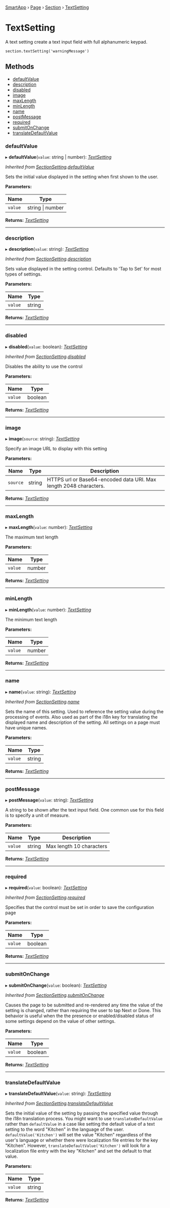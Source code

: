 [SmartApp](_smart_app_d_.smartapp.md) › [Page](_pages_page_d_.page.md) › [Section](_pages_section_d_.section.md) ›  [TextSetting](_pages_text_setting_d_.textsetting.md)

# TextSetting

A text setting create a text input field with full alphanumeric keypad.
```
section.textSetting('warningMessage')
```

## Methods

* [defaultValue](_pages_text_setting_d_.textsetting.md#defaultvalue)
* [description](_pages_text_setting_d_.textsetting.md#description)
* [disabled](_pages_text_setting_d_.textsetting.md#disabled)
* [image](_pages_text_setting_d_.textsetting.md#image)
* [maxLength](_pages_text_setting_d_.textsetting.md#maxlength)
* [minLength](_pages_text_setting_d_.textsetting.md#minlength)
* [name](_pages_text_setting_d_.textsetting.md#name)
* [postMessage](_pages_text_setting_d_.textsetting.md#postmessage)
* [required](_pages_text_setting_d_.textsetting.md#required)
* [submitOnChange](_pages_text_setting_d_.textsetting.md#submitonchange)
* [translateDefaultValue](_pages_text_setting_d_.textsetting.md#translatedefaultvalue)


###  defaultValue

▸ **defaultValue**(`value`: string | number): *[TextSetting](_pages_text_setting_d_.textsetting.md)*

*Inherited from [SectionSetting](_pages_section_setting_d_.sectionsetting.md).[defaultValue](_pages_section_setting_d_.sectionsetting.md#defaultvalue)*

Sets the initial value displayed in the setting when first shown to the user.

**Parameters:**

Name | Type |
------ | ------ |
`value` | string &#124; number |

**Returns:** *[TextSetting](_pages_text_setting_d_.textsetting.md)*

___

###  description

▸ **description**(`value`: string): *[TextSetting](_pages_text_setting_d_.textsetting.md)*

*Inherited from [SectionSetting](_pages_section_setting_d_.sectionsetting.md).[description](_pages_section_setting_d_.sectionsetting.md#description)*

Sets value displayed in the setting control. Defaults to 'Tap to Set' for most types of settings.

**Parameters:**

Name | Type |
------ | ------ |
`value` | string |

**Returns:** *[TextSetting](_pages_text_setting_d_.textsetting.md)*

___

###  disabled

▸ **disabled**(`value`: boolean): *[TextSetting](_pages_text_setting_d_.textsetting.md)*

*Inherited from [SectionSetting](_pages_section_setting_d_.sectionsetting.md).[disabled](_pages_section_setting_d_.sectionsetting.md#disabled)*

Disables the ability to use the control

**Parameters:**

Name | Type |
------ | ------ |
`value` | boolean |

**Returns:** *[TextSetting](_pages_text_setting_d_.textsetting.md)*

___

###  image

▸ **image**(`source`: string): *[TextSetting](_pages_text_setting_d_.textsetting.md)*

Specify an image URL to display with this setting

**Parameters:**

Name | Type | Description |
------ | ------ | ------ |
`source` | string | HTTPS url or Base64-encoded data URI. Max length 2048 characters.  |

**Returns:** *[TextSetting](_pages_text_setting_d_.textsetting.md)*

___

###  maxLength

▸ **maxLength**(`value`: number): *[TextSetting](_pages_text_setting_d_.textsetting.md)*

The maximum text length

**Parameters:**

Name | Type |
------ | ------ |
`value` | number |

**Returns:** *[TextSetting](_pages_text_setting_d_.textsetting.md)*

___

###  minLength

▸ **minLength**(`value`: number): *[TextSetting](_pages_text_setting_d_.textsetting.md)*

The minimum text length

**Parameters:**

Name | Type |
------ | ------ |
`value` | number |

**Returns:** *[TextSetting](_pages_text_setting_d_.textsetting.md)*

___

###  name

▸ **name**(`value`: string): *[TextSetting](_pages_text_setting_d_.textsetting.md)*

*Inherited from [SectionSetting](_pages_section_setting_d_.sectionsetting.md).[name](_pages_section_setting_d_.sectionsetting.md#name)*

Sets the name of this setting. Used to reference the setting value during the processing of events. Also
used as part of the i18n key for translating the displayed name and description of the setting. All settings
on a page must have unique names.

**Parameters:**

Name | Type |
------ | ------ |
`value` | string |

**Returns:** *[TextSetting](_pages_text_setting_d_.textsetting.md)*

___

###  postMessage

▸ **postMessage**(`value`: string): *[TextSetting](_pages_text_setting_d_.textsetting.md)*

A string to be shown after the text input field. One common use for this field is to
specify a unit of measure.

**Parameters:**

Name | Type | Description |
------ | ------ | ------ |
`value` | string | Max length 10 characters  |

**Returns:** *[TextSetting](_pages_text_setting_d_.textsetting.md)*

___

###  required

▸ **required**(`value`: boolean): *[TextSetting](_pages_text_setting_d_.textsetting.md)*

*Inherited from [SectionSetting](_pages_section_setting_d_.sectionsetting.md).[required](_pages_section_setting_d_.sectionsetting.md#required)*

Specifies that the control must be set in order to save the configuration page

**Parameters:**

Name | Type |
------ | ------ |
`value` | boolean |

**Returns:** *[TextSetting](_pages_text_setting_d_.textsetting.md)*

___

###  submitOnChange

▸ **submitOnChange**(`value`: boolean): *[TextSetting](_pages_text_setting_d_.textsetting.md)*

*Inherited from [SectionSetting](_pages_section_setting_d_.sectionsetting.md).[submitOnChange](_pages_section_setting_d_.sectionsetting.md#submitonchange)*

Causes the page to be submitted and re-rendered any time the value of the setting is changed, rather than
requiring the user to tap Next or Done. This behavior is useful when the the presence or enabled/disabled
status of some settings depend on the value of other settings.

**Parameters:**

Name | Type |
------ | ------ |
`value` | boolean |

**Returns:** *[TextSetting](_pages_text_setting_d_.textsetting.md)*

___

###  translateDefaultValue

▸ **translateDefaultValue**(`value`: string): *[TextSetting](_pages_text_setting_d_.textsetting.md)*

*Inherited from [SectionSetting](_pages_section_setting_d_.sectionsetting.md).[translateDefaultValue](_pages_section_setting_d_.sectionsetting.md#translatedefaultvalue)*

Sets the initial value of the setting by passing the specified value through the i18n translation process.
You might want to use `translatedDefaultValue` rather than `defaultValue` in a case like setting the
default value of a text setting to the word "Kitchen" in the language of the user. `defaultValue('Kitchen')`
will set the value "Kitchen" regardless of the user's language or whether there were localization file entries
for the key "Kitchen". However, `translateDefaultValue('Kitchen')` will look for a localization file entry
with the key "Kitchen" and set the default to that value.

**Parameters:**

Name | Type |
------ | ------ |
`value` | string |

**Returns:** *[TextSetting](_pages_text_setting_d_.textsetting.md)*

